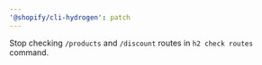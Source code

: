 ```yaml
---
'@shopify/cli-hydrogen': patch
---
```


Stop checking `/products` and `/discount` routes in `h2 check routes` command.
